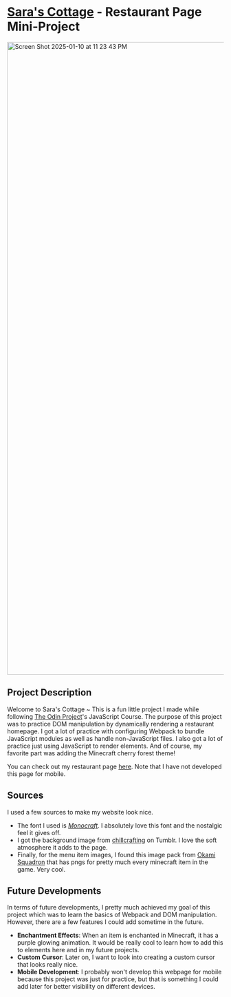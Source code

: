 # [Sara's Cottage](https://sarajmiller.github.io/restaurant-page/) - Restaurant Page Mini-Project

<img width="1470" alt="Screen Shot 2025-01-10 at 11 23 43 PM" src="https://github.com/user-attachments/assets/005e440e-74fb-47e4-b2b7-a7dcc724e240" />

<br/>

## Project Description

Welcome to Sara's Cottage ~ This is a fun little project I made while following [The Odin Project](https://www.theodinproject.com/lessons/node-path-javascript-restaurant-page)'s JavaScript Course. The purpose of this project was to practice DOM manipulation by dynamically rendering a restaurant homepage. I got a lot of practice with configuring Webpack to bundle JavaScript modules as well as handle non-JavaScript files. I also got a lot of practice just using JavaScript to render elements. And of course, my favorite part was adding the Minecraft cherry forest theme!

You can check out my restaurant page [here](https://sarajmiller.github.io/restaurant-page/). Note that I have not developed this page for mobile.

## Sources

I used a few sources to make my website look nice.
* The font I used is [*Monocraft*](https://github.com/IdreesInc/Monocraft). I absolutely love this font and the nostalgic feel it gives off.
* I got the background image from [chillcrafting](https://chillcrafting.tumblr.com/post/627810185741844480) on Tumblr. I love the soft atmosphere it adds to the page.
* Finally, for the menu item images, I found this image pack from [Okami Squadron](https://www.okamisquadron.com/downloads/1-21-images#h.61z1hsbuaaw) that has pngs for pretty much every minecraft item in the game. Very cool.

## Future Developments

In terms of future developments, I pretty much achieved my goal of this project which was to learn the basics of Webpack and DOM manipulation. However, there are a few features I could add sometime in the future.

* **Enchantment Effects**: When an item is enchanted in Minecraft, it has a purple glowing animation. It would be really cool to learn how to add this to elements here and in my future projects.
* **Custom Cursor**: Later on, I want to look into creating a custom cursor that looks really nice.
* **Mobile Development**: I probably won't develop this webpage for mobile because this project was just for practice, but that is something I could add later for better visibility on different devices.
